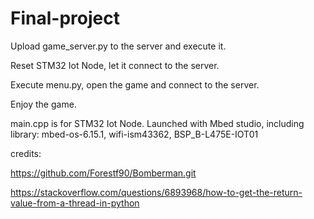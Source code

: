 # Final-project

Upload game_server.py to the server and execute it.

Reset STM32 Iot Node, let it connect to the server.

Execute menu.py, open the game and connect to the server.

Enjoy the game.

main.cpp is for STM32 Iot Node. Launched with Mbed studio, including library: mbed-os-6.15.1, wifi-ism43362, BSP_B-L475E-IOT01

credits:

  https://github.com/Forestf90/Bomberman.git
  
  https://stackoverflow.com/questions/6893968/how-to-get-the-return-value-from-a-thread-in-python
